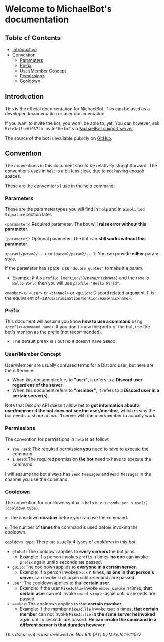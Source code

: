 <!-- omit in toc -->
# Welcome to MichaelBot's documentation

<!-- omit in toc -->
## Table of Contents

- [Introduction](#introduction)
- [Convention](#convention)
  - [Parameters](#parameters)
  - [Prefix](#prefix)
  - [User/Member Concept](#usermember-concept)
  - [Permissions](#permissions)
  - [Cooldown](#cooldown)

## Introduction

This is the official documentation for MichaelBot. This can be used as a developer documentation or user documentation.

If you want to invite the bot, you won't be able to, yet. You can however, ask `MikeJollie#1067` to invite the bot via [MichaelBot support server](https://discord.gg/jeMeyNw).

The source of the bot is available publicly on [GitHub](https://github.com/MikeJollie2707/MichaelBot).

## Convention

The conventions in this document should be relatively straightforward. The conventions uses in `help` is a bit less clear, due to not having enough spaces.

These are the conventions I use in the help command:

### Parameters

These are the parameter types you will find in `help` and in `Simplified Signature` section later.

`<parameter>`: Required parameter. The bot will **raise error without this parameter**.

`[parameter]`: Optional parameter. The bot can **still works without this parameter**.

`<param1/param2/...>` or `[param1/param2/...]`: You can provide **either** param style.

If the parameter has space, use `"double quotes"` to make it a param.

- Example: if it's `profile [mention/ID/name/nickname]` and the `name` is `Hello World` then you will use `profile "Hello World"`.

`<member>` or `<user>` or `<channel>` or `<guild>`: Discord related argument. It is the equivalent of `<ID/discrimination/mention/name/nickname>`.

### Prefix

This document will assume you know **how to use a command** using `<prefix><command_name>`. If you don't know the prefix of the bot, use the bot's mention as the prefix (not recommended).

- The default prefix is `$` but no it doesn't have $sudo.

### User/Member Concept

User/Member are usually confused terms for a Discord user, but here are the difference.

- When this document refers to **"user"**, it refers to a **Discord user regardless of the server**.
- When this document refers to **"member"**, it refers to a **Discord user in a certain server(s)**.

Note that Discord API doesn't allow bot to **get information about a user/member if the bot does not see the user/member**, which means the bot needs to share at least **1** server with the user/member to actually work.

### Permissions

The convention for permissions in `help` is as follow:

- `You need`: The required permission **you** need to have to execute the command.
- `I need`: The required permission **the bot** need to have to execute the command.

I will assume the bot always has `Send Messages` and `Read Messages` in the channel you use the command.

### Cooldown

The convention for cooldown syntax in `help` is `x seconds per n use(s) (cooldown type)`.

`x`: The cooldown **duration** before you can use the command.

`n`: The number of **times** the command is used before invoking the cooldown.

`cooldown type`: There are usually 4 types of cooldown in this bot:

- `global`: The cooldown applies to **every servers** the bot joins.
  - Example: If a person invokes `prefix` n times, **no one** can invoke `prefix` again until x seconds are passed.
- `guild`: The cooldown applies to **everyone in a certain server**.
  - Example: If a person invokes `kick` n times, **no one in that person's server** can invoke `kick` again until x seconds are passed.
- `user`: The cooldown applies to that **certain user**.
  - Example: If the user `MikeJollie` invoke `embed_simple` n times, **that certain user** can not invoke `embed_simple` again until x seconds are passed.
- `member`: The cooldown applies to that **certain member**.
  - Example: If the member `MikeJollie` invoke `test` n times, **that certain member** can not invoke `MikeJollie` **in the same server he invoked** again until x seconds are passed. **He can invoke the command in a different server in that duration however**.

*This document is last reviewed on Nov 6th (PT) by MikeJollie#1067*
